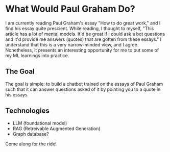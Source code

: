# What Would Paul Graham Do?

I am currently reading Paul Graham's essay "How to do great work," and I find his essay quite prescient. While reading, I thought to myself, "This article has a lot of mental models. It'd be great if I could ask a bot questions and it'd provide me answers (quotes) that are gotten from these essays."
I understand that this is a very narrow-minded view, and I agree. Nonetheless, it presents an interesting opportunity for me to put some of my ML learnings into practice.

## The Goal

The goal is simple: to build a chatbot trained on the essays of Paul Graham such that it can answer questions asked of it by pointing you to a quote in his essays

## Technologies

- LLM (foundational model)
- RAG (Retreivable Augmented Generation)
- Graph database?

Come along for the ride!
